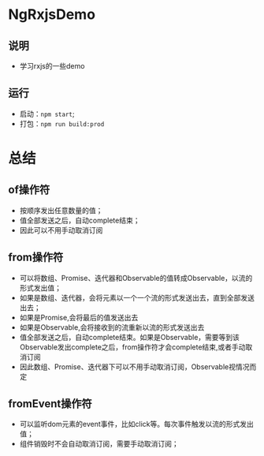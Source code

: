 # NgRxjsDemo
## 说明
- 学习rxjs的一些demo

## 运行
- 启动：`npm start`;
- 打包：`npm run build:prod`

# 总结
## of操作符
- 按顺序发出任意数量的值；
- 值全部发送之后，自动complete结束；
- 因此可以不用手动取消订阅

## from操作符
- 可以将数组、Promise、迭代器和Observable的值转成Observable，以流的形式发出值；
- 如果是数组、迭代器，会将元素以一个一个流的形式发送出去，直到全部发送出去；
- 如果是Promise,会将最后的值发送出去
- 如果是Observable,会将接收到的流重新以流的形式发送出去
- 值全部发送之后，自动complete结束。如果是Observable，需要等到该Observable发出complete之后，from操作符才会complete结束,或者手动取消订阅
- 因此数组、Promise、迭代器下可以不用手动取消订阅，Observable视情况而定

## fromEvent操作符
- 可以监听dom元素的event事件，比如click等。每次事件触发以流的形式发出值；
- 组件销毁时不会自动取消订阅，需要手动取消订阅；
